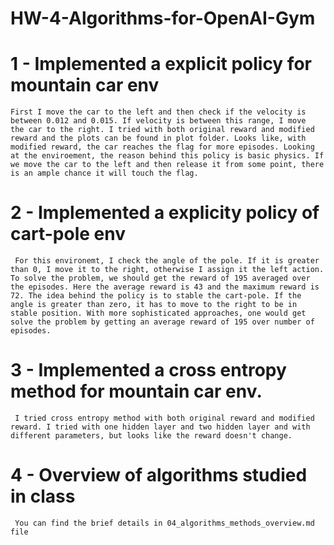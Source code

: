 # HW-4-Algorithms-for-OpenAI-Gym

# 1 - Implemented a explicit policy for mountain car env
    First I move the car to the left and then check if the velocity is between 0.012 and 0.015. If velocity is between this range, I move  the car to the right. I tried with both original reward and modified reward and the plots can be found in plot folder. Looks like, with modified reward, the car reaches the flag for more episodes. Looking at the enviroement, the reason behind this policy is basic physics. If we move the car to the left and then release it from some point, there is an ample chance it will touch the flag.
    

# 2 - Implemented a explicity policy of cart-pole env
     For this environemt, I check the angle of the pole. If it is greater than 0, I move it to the right, otherwise I assign it the left action. To solve the problem, we should get the reward of 195 averaged over the episodes. Here the average reward is 43 and the maximum reward is 72. The idea behind the policy is to stable the cart-pole. If the angle is greater than zero, it has to move to the right to be in stable position. With more sophisticated approaches, one would get solve the problem by getting an average reward of 195 over number of episodes.

# 3 - Implemented a cross entropy method for mountain car env.
     I tried cross entropy method with both original reward and modified reward. I tried with one hidden layer and two hidden layer and with different parameters, but looks like the reward doesn't change.

# 4 - Overview of algorithms studied in class
     You can find the brief details in 04_algorithms_methods_overview.md file
